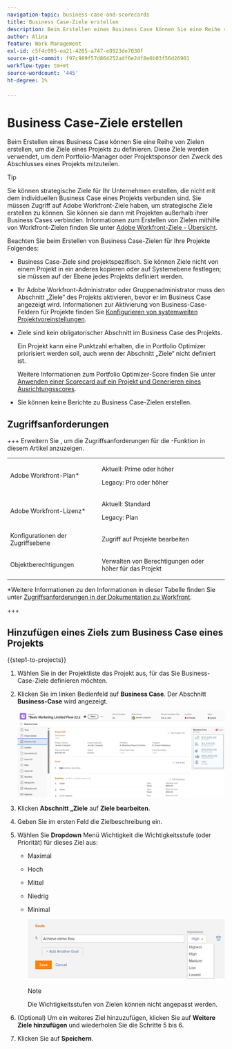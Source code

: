```yaml
---
navigation-topic: business-case-and-scorecards
title: Business Case-Ziele erstellen
description: Beim Erstellen eines Business Case können Sie eine Reihe von Zielen erstellen, um die Ziele eines Projekts zu definieren. Business Case-Ziele werden verwendet, um dem Portfolio-Manager oder Projektsponsor zu kommunizieren, wann ein Projekt abgeschlossen werden soll.
author: Alina
feature: Work Management
exl-id: c5f4c095-ea21-4205-a747-e8923de7030f
source-git-commit: f97c989f57d864252adf6e24f8e6b03f56d26901
workflow-type: tm+mt
source-wordcount: '445'
ht-degree: 1%

---
```


# Business Case-Ziele erstellen

<!-- Audited: 6/2025 -->

Beim Erstellen eines Business Case können Sie eine Reihe von Zielen erstellen, um die Ziele eines Projekts zu definieren. Diese Ziele werden verwendet, um dem Portfolio-Manager oder Projektsponsor den Zweck des Abschlusses eines Projekts mitzuteilen.

<!--
<p data-mc-conditions="QuicksilverOrClassic.Draft mode">(NOTE: below snippet: NWE only, not classic)</p>
-->

>[!TIP]
>
>Sie können strategische Ziele für Ihr Unternehmen erstellen, die nicht mit dem individuellen Business Case eines Projekts verbunden sind. Sie müssen Zugriff auf Adobe Workfront-Ziele haben, um strategische Ziele erstellen zu können. Sie können sie dann mit Projekten außerhalb ihrer Business Cases verbinden. Informationen zum Erstellen von Zielen mithilfe von Workfront-Zielen finden Sie unter [Adobe Workfront-Ziele - Übersicht](../../../workfront-goals/goal-management/wf-goals-overview.md).

Beachten Sie beim Erstellen von Business Case-Zielen für Ihre Projekte Folgendes:

* Business Case-Ziele sind projektspezifisch. Sie können Ziele nicht von einem Projekt in ein anderes kopieren oder auf Systemebene festlegen; sie müssen auf der Ebene jedes Projekts definiert werden.
* Ihr Adobe Workfront-Administrator oder Gruppenadministrator muss den Abschnitt „Ziele“ des Projekts aktivieren, bevor er im Business Case angezeigt wird. Informationen zur Aktivierung von Business-Case-Feldern für Projekte finden Sie [Konfigurieren von systemweiten Projektvoreinstellungen](../../../administration-and-setup/set-up-workfront/configure-system-defaults/set-project-preferences.md).

* Ziele sind kein obligatorischer Abschnitt im Business Case des Projekts.

  Ein Projekt kann eine Punktzahl erhalten, die in Portfolio Optimizer priorisiert werden soll, auch wenn der Abschnitt „Ziele“ nicht definiert ist.

  Weitere Informationen zum Portfolio Optimizer-Score finden Sie unter [Anwenden einer Scorecard auf ein Projekt und Generieren eines Ausrichtungsscores](../../../manage-work/projects/define-a-business-case/apply-scorecard-to-project-to-generate-alignment-score.md).

* Sie können keine Berichte zu Business Case-Zielen erstellen.

## Zugriffsanforderungen

+++ Erweitern Sie , um die Zugriffsanforderungen für die -Funktion in diesem Artikel anzuzeigen.

<table style="table-layout:auto"> 
 <col> 
 </col> 
 <col> 
 </col> 
 <tbody> 
  <tr> 
   <td role="rowheader"><p>Adobe Workfront-Plan*</p></td> 
   <td> <p>Aktuell: Prime oder höher</p>
   <p>Legacy: Pro oder höher</p>  </td> 
  </tr> 
  <tr> 
   <td role="rowheader"><p>Adobe Workfront-Lizenz*</p></td>
   <td> 
   <p>Aktuell: Standard</p> 
   <p>Legacy: Plan </p> 
   </td> 
  </tr> 
  <tr> 
   <td role="rowheader">Konfigurationen der Zugriffsebene</td> 
   <td> <p>Zugriff auf Projekte bearbeiten</p> </td> 
  </tr> 
  <tr> 
   <td role="rowheader"><p>Objektberechtigungen</p></td> 
   <td> <p>Verwalten von Berechtigungen oder höher für das Projekt</p> </td> 
  </tr> 
 </tbody> 
</table>

*Weitere Informationen zu den Informationen in dieser Tabelle finden Sie unter [Zugriffsanforderungen in der Dokumentation zu Workfront](/help/quicksilver/administration-and-setup/add-users/access-levels-and-object-permissions/access-level-requirements-in-documentation.md).

+++

## Hinzufügen eines Ziels zum Business Case eines Projekts

{{step1-to-projects}}

1. Wählen Sie in der Projektliste das Projekt aus, für das Sie Business-Case-Ziele definieren möchten.
1. Klicken Sie im linken Bedienfeld auf **Business Case**. Der Abschnitt **Business-Case** wird angezeigt.

   ![Informationen zum Business-Case](assets/business-case-page-info-goals-expenses-nwe-350x123.png)

1. Klicken **Abschnitt „Ziele** auf **Ziele bearbeiten**.

1. Geben Sie im ersten Feld die Zielbeschreibung ein.

1. Wählen Sie **Dropdown** Menü Wichtigkeit die Wichtigkeitsstufe (oder Priorität) für dieses Ziel aus:

   * Maximal
   * Hoch
   * Mittel
   * Niedrig
   * Minimal

     ![Wichtigkeit](assets/g1-350x76.png)

     >[!NOTE]
     >
     >Die Wichtigkeitsstufen von Zielen können nicht angepasst werden.

1. (Optional) Um ein weiteres Ziel hinzuzufügen, klicken Sie auf **Weitere Ziele hinzufügen** und wiederholen Sie die Schritte 5 bis 6.

1. Klicken Sie auf **Speichern**.
